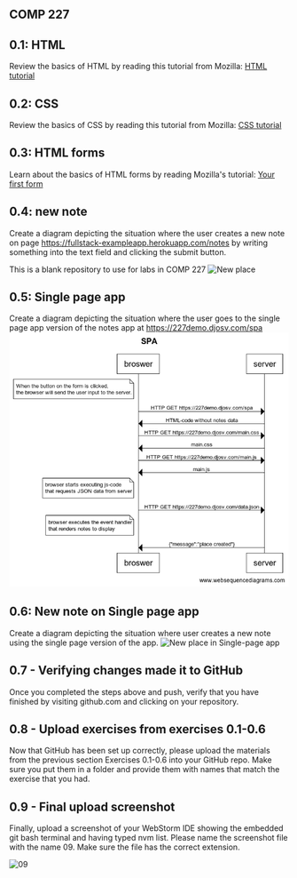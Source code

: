 ## COMP 227
## 0.1: HTML

Review the basics of HTML by reading this tutorial from Mozilla: [HTML tutorial](https://developer.mozilla.org/en-US/docs/Learn/Getting_started_with_the_web/HTML_basics)

## 0.2: CSS

Review the basics of CSS by reading this tutorial from Mozilla: [CSS tutorial](https://developer.mozilla.org/en-US/docs/Learn/Getting_started_with_the_web/CSS_basics)

## 0.3: HTML forms

Learn about the basics of HTML forms by reading Mozilla's tutorial: [Your first form](https://developer.mozilla.org/en-US/docs/Learn/Forms/Your_first_form)

## 0.4: new note

Create a diagram depicting the situation where the user creates a new note on page https://fullstack-exampleapp.herokuapp.com/notes by writing something into the text field and clicking the submit button.

This is a blank repository to use for labs in COMP 227
![New place](https://github.com/comp227/lab0-Edward1217/assets/105898060/4bfdf7d0-9567-482b-8081-3f36a3f683ff)
## 0.5: Single page app

Create a diagram depicting the situation where the user goes to the single page app version of the notes app at https://227demo.djosv.com/spa
![SPA](https://github.com/Edward1217/comp227/blob/main/w0/SPA.png)

## 0.6: New note on Single page app

Create a diagram depicting the situation where user creates a new note using the single page version of the app.
![New place in Single-page app](https://github.com/comp227/lab0-Edward1217/assets/105898060/f825a3e2-309b-4bb3-bb73-eb16d5533e6e)

## 0.7 - Verifying changes made it to GitHub
Once you completed the steps above and push, verify that you have finished by visiting github.com and clicking on your repository.

## 0.8 - Upload exercises from exercises 0.1-0.6
Now that GitHub has been set up correctly, please upload the materials from the previous section Exercises 0.1-0.6 into your GitHub repo. Make sure you put them in a folder and provide them with names that match the exercise that you had.

## 0.9 - Final upload screenshot
Finally, upload a screenshot of your WebStorm IDE showing the embedded git bash terminal and having typed nvm list. Please name the screenshot file with the name 09. Make sure the file has the correct extension.

<img width="1250" alt="09" src="https://github.com/comp227/lab0-Edward1217/assets/105898060/413df861-cd78-473c-bd75-de39bcebfbe7">

